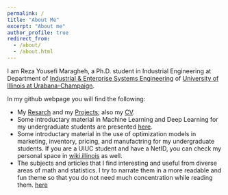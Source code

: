 ```yaml
---
permalink: /
title: "About Me"
excerpt: "About me"
author_profile: true
redirect_from: 
  - /about/
  - /about.html
---
```

I am Reza Yousefi Maragheh, a Ph.D. student in Industrial Engineering at Department of [Industrial & Enterprise Systems Engineering](https://ise.illinois.edu/) of [University of Illinois at Urabana-Champaign](https://illinois.edu/). 

In my github webpage you will find the following:
* My [Resarch](https://rezaym.github.io/Research/) and my [Projects](https://rezaym.github.io/projects/); also my [CV](https://rezaym.github.io/cv/).
* Some introductary material in Machine Learning and Deep Learning for my undergraduate students are presented [here](https://rezaym.github.io/DLML/).
* Some introductary material in the use of optimization models in marketing, inventory, pricing, and manufactring for my undergraduate students. If you are a UIUC student and have a NetID, you can check my personal space in [wiki.illinois](https://wiki.illinois.edu/wiki/pages/viewpage.action?pageId=693819465) as well.
* The subjects and articles that I find interesting and useful from diverse areas of math and statistics. I try to narrate them in a more readable and fun theme so that you do not need much concentration while reading them.  [here](https://rezaym.github.io/year-archive/)
